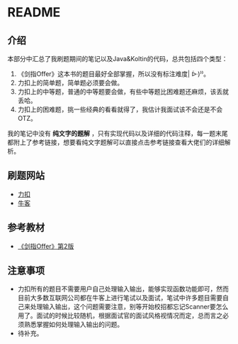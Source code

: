 
# README
## 介绍
本部分中汇总了我刷题期间的笔记以及Java&Koltin的代码，总共包括四个类型：

1. 《剑指Offer》这本书的题目最好全部掌握，所以没有标注难度| ᐕ)⁾⁾。
2. 力扣上的简单题，简单题必须要会做。
3. 力扣上的中等题，普通的中等题要会做，有些中等题比困难题还麻烦，该丢就丢哈。
4. 力扣上的困难题，挑一些经典的看看就得了，我估计我面试该不会还是不会OTZ。

<!-- 本人真的算法废物，一开始好多题目完全没有思路还死磕一两个小时，纯粹浪费时间，建议一道题目10分钟左右没啥思路就过，就去看题解，看明白题解之后再自己把代码写出来AC掉就算过了一遍了，之后过段时间再复盘，刷题刷题刷题，多刷才有用嘛。 -->
我的笔记中没有 **纯文字的题解** ，只有实现代码以及详细的代码注释，每一题末尾都附上了参考链接，想要看纯文字题解可以直接点击参考链接查看大佬们的详细解析。

## 刷题网站
- [力扣](https://leetcode-cn.com/)
- [牛客](https://www.nowcoder.com/activity/oj)

## 参考教材

- [《剑指Offer》第2版](https://book.douban.com/subject/27008702/)

## 注意事项
- 力扣所有的题目不需要用户自己处理输入输出，能够实现函数功能即可，然而目前大多数互联网公司都在牛客上进行笔试以及面试，笔试中许多题目需要自己来处理输入输出，这个问题需要注意，别等开始校招都忘记Scanner要怎么用了。面试的时候比较随机，根据面试官的面试风格视情况而定，总而言之必须熟悉掌握如何处理输入输出的问题。
- 待补充。

<!-- 
## 树

### 树的遍历

前序遍历：根左右

中序遍历：左根右

后序遍历：左右根

根据前序遍历和中序遍历可以很容易的重建一颗二叉树，具体题目见[剑指 Offer 07](https://leetcode-cn.com/problems/zhong-jian-er-cha-shu-lcof/)。

总共两种解法：
1. 递归
2. 迭代

## 数组

## 二分查找

## 动态规划

## 字符串

## 深度优先搜索

## 广度优先搜索

## 贪心算法

## 双指针

## 回溯算法

## 分治算法

## 链表

## 哈希表

## 递归

## 队列

## 位运算

## 栈

## 队列


## 参考
- [百度百科](https://baike.baidu.com/)
- [维基百科](https://zh.wikipedia.org/wiki/)
- [谷歌](https://www.google.com/) -->